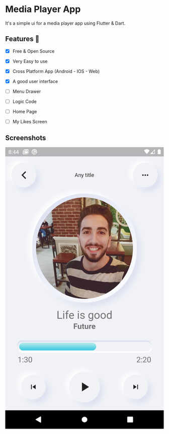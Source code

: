 # Media Player App

It's a simple ui for a media player app using Flutter & Dart.

## Features :dart:
* [x] Free & Open Source
* [x] Very Easy to use
* [x] Cross Platform App (Android - IOS - Web)
* [x] A good user interface
* [ ] Menu Drawer
* [ ] Logic Code
* [ ] Home Page
* [ ] My Likes Screen


## Screenshots

![](assets/images/screen.png)
